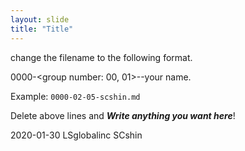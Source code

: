 ```yaml
---
layout: slide
title: "Title"
---
```


change the filename to the following format.

0000-<group number: 00, 01>-<member number>-your name.

Example: `0000-02-05-scshin.md`

Delete above lines and ***Write anything you want here***!

2020-01-30 LSglobalinc SCshin

